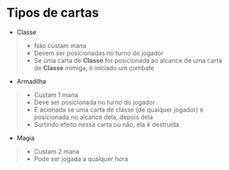 # Tipos de cartas

* Classe
> * Não custam mana
> * Devem ser posicionadas no turno do jogador
> * Se uma carta de **Classe** for posicionada ao alcance de uma carta de **Classe** inimiga, é iniciado um combate

* Armadilha
> * Custam 1 mana
> * Deve ser posicionada no turno do jogador
> * É acionada se uma carta de classe (de qualquer jogador) é posicionada no alcance dela, depois dela
> * Surtindo efeito nessa carta ou não, ela é destruída

* Magia
> * Custam 2 mana
> * Pode ser jogada a qualquer hora